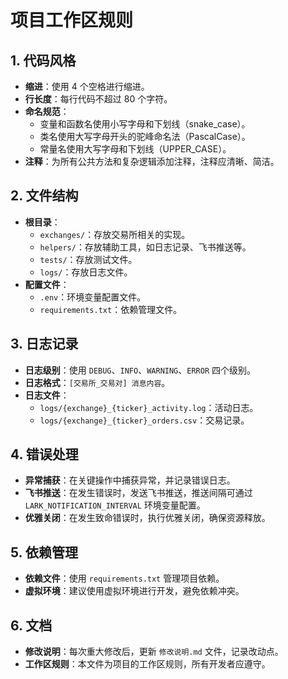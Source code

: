 # 项目工作区规则

## 1. 代码风格

- **缩进**：使用 4 个空格进行缩进。
- **行长度**：每行代码不超过 80 个字符。
- **命名规范**：
  - 变量和函数名使用小写字母和下划线（snake_case）。
  - 类名使用大写字母开头的驼峰命名法（PascalCase）。
  - 常量名使用大写字母和下划线（UPPER_CASE）。
- **注释**：为所有公共方法和复杂逻辑添加注释，注释应清晰、简洁。

## 2. 文件结构

- **根目录**：
  - `exchanges/`：存放交易所相关的实现。
  - `helpers/`：存放辅助工具，如日志记录、飞书推送等。
  - `tests/`：存放测试文件。
  - `logs/`：存放日志文件。
- **配置文件**：
  - `.env`：环境变量配置文件。
  - `requirements.txt`：依赖管理文件。

## 3. 日志记录

- **日志级别**：使用 `DEBUG`、`INFO`、`WARNING`、`ERROR` 四个级别。
- **日志格式**：`[交易所_交易对] 消息内容`。
- **日志文件**：
  - `logs/{exchange}_{ticker}_activity.log`：活动日志。
  - `logs/{exchange}_{ticker}_orders.csv`：交易记录。

## 4. 错误处理

- **异常捕获**：在关键操作中捕获异常，并记录错误日志。
- **飞书推送**：在发生错误时，发送飞书推送，推送间隔可通过 `LARK_NOTIFICATION_INTERVAL` 环境变量配置。
- **优雅关闭**：在发生致命错误时，执行优雅关闭，确保资源释放。

## 5. 依赖管理

- **依赖文件**：使用 `requirements.txt` 管理项目依赖。
- **虚拟环境**：建议使用虚拟环境进行开发，避免依赖冲突。

## 6. 文档

- **修改说明**：每次重大修改后，更新 `修改说明.md` 文件，记录改动点。
- **工作区规则**：本文件为项目的工作区规则，所有开发者应遵守。
